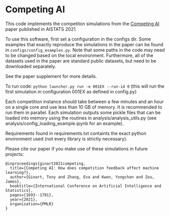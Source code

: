 # Competing AI

This code implements the competiton simulations from the [Competing AI](https://arxiv.org/pdf/2009.06797.pdf) paper published in AISTATS 2021.

To use this software, first set a configuration in the configs dir. Some examples that exactly reproduce the simulations in the paper can be found in ```configs/config_examples.py```. Note that some paths in the code may need to be changed based on the local environment. Furthermore, all of the datasets used in the paper are standard public datasets, but need to be downloaded separately. 

See the paper supplement for more details.

To run code:
```python launcher.py run -e 001EX --run-id 0```
(this will run the first simulation in configuration 001EX as defined in config.py)

Each competition instance should take between a few minutes and an hour on a single core and use less than 10 GB of memory. It is recommended to run them in parallel. Each simulation outputs some pickle files that can be loaded into memory using the routines in analysis/analysis_utils.py (see analysis/config_loading_example.ipynb for an example).

Requirements found in requirements.txt containts the exact python environment used (not every library is strictly necessary). 

Please cite our paper if you make use of these simulations in future projects:
```
@inproceedings{ginart2021competing,
  title={Competing AI: How does competition feedback affect machine learning?},
  author={Ginart, Tony and Zhang, Eva and Kwon, Yongchan and Zou, James},
  booktitle={International Conference on Artificial Intelligence and Statistics},
  pages={1693--1701},
  year={2021},
  organization={PMLR}
}

